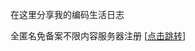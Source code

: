 在这里分享我的编码生活日志

全匿名免备案不限内容服务器注册
[[点击跳转](https://my.nextcli.com/aff.php?aff=805)]

<!---
qwer-dev-ui/qwer-dev-ui is a ✨ special ✨ repository because its `README.md` (this file) appears on your GitHub profile.
You can click the Preview link to take a look at your changes.
--->
